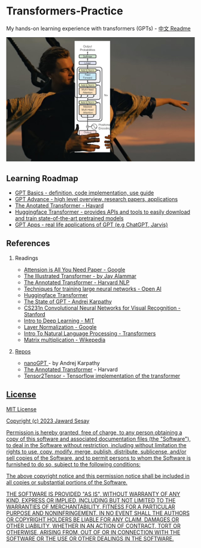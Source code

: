 # Transformers-Practice
My hands-on learning experience with transformers (GPTs) - <a href="https://github.com/Jaykef/GPT-Practice/blob/main/Chinese.md">中文 Readme</a>


<img src='gpt.png' />

## Learning Roadmap

   <ul>
      <li><a href="https://github.com/Jaykef/GPT-Practice/tree/main/GPT-Basic" >GPT Basics - definition, code implementation, use guide</a></li>
      <li><a href="https://github.com/Jaykef/GPT-Practice/tree/main/GPT-Advance" >GPT Advance - high level overview, research papers, applications </a></li>
      <li><a href="https://github.com/Jaykef/GPT-Practice/tree/main/The-Annotated-Transformer" >The Anotated Transformer - Havard </a></li>
      <li><a href="https://github.com/Jaykef/GPT-Practice/edit/main/README.md#:~:text=GPT%2D-,Basic,-GPT%2DIntermediate" >Huggingface Transformer - provides APIs and tools to easily download and train state-of-the-art pretrained models </a></li>
      <li><a href="https://github.com/Jaykef/GPT-Practice/edit/main/README.md#:~:text=GPT%2D-,Basic,-GPT%2DIntermediate" >GPT Apps - real life applications of GPT (e.g ChatGPT, Jarvis) </a></li>
</ul>

## References
1. Readings
   <ul>
      <li><a href="https://arxiv.org/pdf/1706.03762.pdf"> Attension is All You Need Paper - Google</a> </li>
      <li><a href="https://jalammar.github.io/illustrated-transformer/"> The Illustrated Transformer - by Jay Alammar </a> </li>
      <li><a href="http://nlp.seas.harvard.edu/2018/04/03/attention.html">The Annotated Transformer - Harvard NLP</li>
      <li><a href="https://openai.com/research/techniques-for-training-large-neural-networks"> Techniques for training large neural networks - Open AI</li>
      <li><a href="https://huggingface.co/docs/transformers/">Huggingface Transformer</a></li>
      <li><a href="https://karpathy.ai/stateofgpt.pdf"> The State of GPT - Andrej Karpathy</li>
      <li><a href="https://cs231n.github.io/">CS231n Convolutional Neural Networks for Visual Recognition - Stanford</a></li>
      <li><a href="http://introtodeeplearning.com/">Intro to Deep Learning - MIT</a></li>
      <li><a href="https://arxiv.org/pdf/1607.06450.pdf"> Layer Normalization - Google</li> 
      <li><a href="https://huggingface.co/learn/nlp-course/chapter1/1">Intro To Natural Language Processing - Transformers </a></li>
      <li><a href="https://en.wikipedia.org/wiki/Matrix_multiplication"> Matrix multiplication - Wikepedia</li> 
   </ul>
   
   
3. Repos
   <ul>
      <li><a href="https://jalammar.github.io/illustrated-transformer/"> nanoGPT </a> - by Andrej Karpathy
      <li><a href="https://github.com/harvardnlp/annotated-transformer">The Annotated Transformer</a> - Harvard</a></li>
      <li><a href="https://github.com/tensorflow/tensor2tensor">Tensor2Tensor - Tensorflow implementation of the transformer</li>
   </ul>

## License
MIT License

Copyright (c) 2023 Jaward Sesay

Permission is hereby granted, free of charge, to any person obtaining a copy of this software and associated documentation files (the "Software"), to deal in the Software without restriction, including without limitation the rights to use, copy, modify, merge, publish, distribute, sublicense, and/or sell copies of the Software, and to permit persons to whom the Software is furnished to do so, subject to the following conditions:

The above copyright notice and this permission notice shall be included in all copies or substantial portions of the Software.

THE SOFTWARE IS PROVIDED "AS IS", WITHOUT WARRANTY OF ANY KIND, EXPRESS OR IMPLIED, INCLUDING BUT NOT LIMITED TO THE WARRANTIES OF MERCHANTABILITY, FITNESS FOR A PARTICULAR PURPOSE AND NONINFRINGEMENT. IN NO EVENT SHALL THE AUTHORS OR COPYRIGHT HOLDERS BE LIABLE FOR ANY CLAIM, DAMAGES OR OTHER LIABILITY, WHETHER IN AN ACTION OF CONTRACT, TORT OR OTHERWISE, ARISING FROM, OUT OF OR IN CONNECTION WITH THE SOFTWARE OR THE USE OR OTHER DEALINGS IN THE SOFTWARE.

